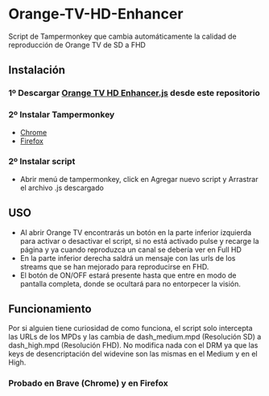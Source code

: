 # Orange-TV-HD-Enhancer
Script de Tampermonkey que cambia automáticamente la calidad de reproducción de Orange TV de SD a FHD

## Instalación
### 1º Descargar [Orange TV HD Enhancer.js](https://raw.githubusercontent.com/m08garcia/Orange-TV-HD-Enhancer/refs/heads/main/Orange%20TV%20HD%20Enhancer.js) desde este repositorio
### 2º Instalar Tampermonkey
- [Chrome](https://chromewebstore.google.com/detail/dhdgffkkebhmkfjojejmpbldmpobfkfo?utm_source=item-share-cb)
- [Firefox](https://addons.mozilla.org/es-ES/firefox/addon/tampermonkey/)
### 2º Instalar script
- Abrir menú de tampermonkey, click en Agregar nuevo script y Arrastrar el archivo .js descargado

## USO
- Al abrir Orange TV encontrarás un botón en la parte inferior izquierda para activar o desactivar el script, si no está activado pulse y recarge la página y ya cuando reproduzca un canal se debería ver en Full HD
- En la parte inferior derecha saldrá un mensaje con las urls de los streams que se han mejorado para reproducirse en FHD.
- El botón de ON/OFF estará presente hasta que entre en modo de pantalla completa, donde se ocultará para no entorpecer la visión.

## Funcionamiento
Por si alguien tiene curiosidad de como funciona, el script solo intercepta las URLs de los MPDs y las cambia de dash_medium.mpd (Resolución SD) a dash_high.mpd (Resolución FHD). No modifica nada con el DRM ya que las keys de desencriptación del widevine son las mismas en el Medium y en el High.

### Probado en Brave (Chrome) y en Firefox
